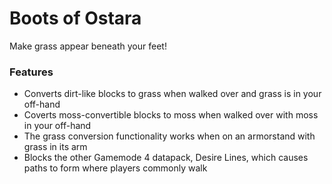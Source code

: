 # Boots of Ostara <!--$headerTitle--><!--$pmc:delete-->

Make grass appear beneath your feet!<!--$pmc:headerSize-->

### Features
- Converts dirt-like blocks to grass when walked over and grass is in your off-hand
- Coverts moss-convertible blocks to moss when walked over with moss in your off-hand
- The grass conversion functionality works when on an armorstand with grass in its arm
- Blocks the other Gamemode 4 datapack, Desire Lines, which causes paths to form where players commonly walk
